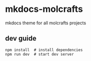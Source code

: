 # mkdocs-molcrafts
mkdocs theme for all molcrafts projects

## dev guide

```
npm install  # install dependencies
npm run dev  # start dev server
```